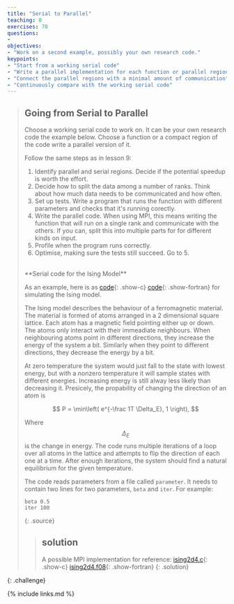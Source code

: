 ```yaml
---
title: "Serial to Parallel"
teaching: 0
exercises: 70
questions:
- 
objectives:
- "Work on a second example, possibly your own research code."
keypoints:
- "Start from a working serial code"
- "Write a parallel implementation for each function or parallel region"
- "Connect the parallel regions with a minimal amount of communication"
- "Continuously compare with the working serial code"
---
```


>## Going from Serial to Parallel
>
>Choose a working serial code to work on. It can be your own research code
>the example below. Choose a function or a compact region
>of the code write a parallel version of it.
>
>Follow the same steps as in lesson 9:
> 1. Identify parallel and serial regions.
>    Decide if the potential speedup is worth the effort.
> 2. Decide how to split the data among a number of ranks.
>    Think about how much data needs to be communicated
>    and how often.
> 3. Set up tests. Write a program that runs the function
>    with different parameters and checks that it's
>    running corectly.
> 4. Write the parallel code. When using MPI, this means
>    writing the function that will run on a single rank
>    and communicate with the others.
>    If you can, split this into multiple parts for
>    for different kinds on input.
> 5. Profile when the program runs correctly.
> 6. Optimise, making sure the tests still succeed. Go to 5.
>
> <br/>
> **Serial code for the Ising Model**
>
> As an example, here is as 
> [code](../code/ising/ising2d4.c){: .show-c} 
> [code](../code/ising/ising2d4.f08){: .show-fortran}
> for simulating the Ising model.
>
> The Ising model describes the behaviour of a ferromagnetic
> material. The material is formed of atoms arranged in a
> 2 dimensional square lattice. Each atom has a magnetic field
> pointing either up or down. The atoms only interact with their
> immeadiate neighbours. When neighbouring atoms point in 
> different directions, they increase the energy of the system
> a bit. Similarly when they point to different directions, they
> decrease the energy by a bit.
>
> At zero temperature the system would just fall to the state with
> lowest energy, but with a nonzero temperature it will sample
> states with different energies. Increasing energy is still
> alway less likely than decreasing it. Presicely, the propability
> of changing the direction of an atom is
>
> $$ P = \min\left( e^{-\frac 1T \Delta_E}, 1 \right), $$
>
> Where $$\Delta_E$$ is the change in energy.
> The code runs multiple iterations of a loop over all atoms in the
> lattice and attempts to flip the direction of each one at a time.
> After enough iterations, the system should find a natural equilibrium
> for the given temperature.
>
> The code reads parameters from a file called `parameter`. It needs
> to contain two lines for two parameters, `beta` and `iter`.
> For example:
> ~~~
> beta 0.5
> iter 100
> ~~~
> {: .source}
> 
>
>>## solution
>> 
>> A possible MPI implementation for reference: 
>> [ising2d4.c](../code/ising/ising2d4_mpi.c){: .show-c} 
>> [ising2d4.f08](../code/ising/ising2d4_mpi.f08){: .show-fortran}
>{: .solution}
>
{: .challenge}


{% include links.md %}

